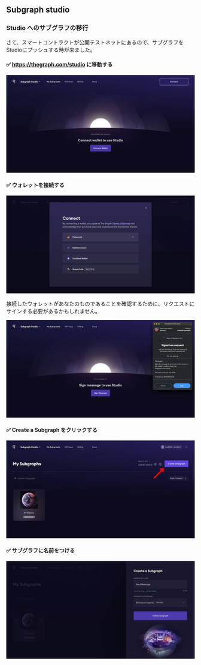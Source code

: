## Subgraph studio

### Studio へのサブグラフの移行

さて、スマートコントラクトが公開テストネットにあるので、サブグラフをStudioにプッシュする時が来ました。

#### ✅ https://thegraph.com/studio に移動する

![Studio1](./../../img/section-2/2_4_1.png)

#### ✅ ウォレットを接続する

![Studio2](./../../img/section-2/2_4_2.png)

接続したウォレットがあなたのものであることを確認するために、リクエストにサインする必要があるかもしれません。

![Studio3](./../../img/section-2/2_4_3.png)

#### ✅ Create a Subgraph をクリックする

![Studio4](./../../img/section-2/2_4_4.png)

#### ✅ サブグラフに名前をつける

![Studio5](./../../img/section-2/2_4_5.png)
